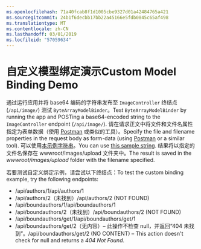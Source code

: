 ```yaml
---
ms.openlocfilehash: 71a40fcab8f1d1005cbe9327d01a42484765a421
ms.sourcegitcommit: 24b1f6decbb17bb22a45166e5fdb0845c65af498
ms.translationtype: MT
ms.contentlocale: zh-CN
ms.lasthandoff: 03/01/2019
ms.locfileid: "57059634"
---
```

# <a name="custom-model-binding-demo"></a><span data-ttu-id="96c0f-101">自定义模型绑定演示</span><span class="sxs-lookup"><span data-stu-id="96c0f-101">Custom Model Binding Demo</span></span>

<span data-ttu-id="96c0f-102">通过运行应用并将 base64 编码的字符串发布至 `ImageController` 终结点 (`/api/image/`) 测试 `ByteArrayModelBinder`。</span><span class="sxs-lookup"><span data-stu-id="96c0f-102">Test `ByteArrayModelBinder` by running the app and POSTing a base64-encoded string to the `ImageController` endpoint (`/api/image/`).</span></span> <span data-ttu-id="96c0f-103">请在请求正文中将文件和文件名属性指定为表单数据（使用 [Postman](https://www.getpostman.com/) 或类似的工具）。</span><span class="sxs-lookup"><span data-stu-id="96c0f-103">Specify the file and filename properties in the request body as form-data (using [Postman](https://www.getpostman.com/) or a similar tool).</span></span> <span data-ttu-id="96c0f-104">可以使用[本示例字符串](Base64String.txt)。</span><span class="sxs-lookup"><span data-stu-id="96c0f-104">You can use [this sample string](Base64String.txt).</span></span> <span data-ttu-id="96c0f-105">结果将以指定的文件名保存在 wwwroot/images/upload 文件夹中。</span><span class="sxs-lookup"><span data-stu-id="96c0f-105">The result is saved in the *wwwroot/images/upload* folder with the filename specified.</span></span>

<span data-ttu-id="96c0f-106">若要测试自定义绑定示例，请尝试以下终结点：</span><span class="sxs-lookup"><span data-stu-id="96c0f-106">To test the custom binding example, try the following endpoints:</span></span>

* <span data-ttu-id="96c0f-107">/api/authors/1</span><span class="sxs-lookup"><span data-stu-id="96c0f-107">/api/authors/1</span></span>
* <span data-ttu-id="96c0f-108">/api/authors/2（未找到）</span><span class="sxs-lookup"><span data-stu-id="96c0f-108">/api/authors/2 (NOT FOUND)</span></span>
* <span data-ttu-id="96c0f-109">/api/boundauthors/1</span><span class="sxs-lookup"><span data-stu-id="96c0f-109">/api/boundauthors/1</span></span>
* <span data-ttu-id="96c0f-110">/api/boundauthors/2（未找到）</span><span class="sxs-lookup"><span data-stu-id="96c0f-110">/api/boundauthors/2 (NOT FOUND)</span></span>
* <span data-ttu-id="96c0f-111">/api/boundauthors/get/1</span><span class="sxs-lookup"><span data-stu-id="96c0f-111">/api/boundauthors/get/1</span></span>
* <span data-ttu-id="96c0f-112">/api/boundauthors/get/2（无内容）&ndash; 此操作不检查 null，并返回“404 未找到”。</span><span class="sxs-lookup"><span data-stu-id="96c0f-112">/api/boundauthors/get/2 (NO CONTENT) &ndash; This action doesn't check for null and returns a *404 Not Found*.</span></span>

